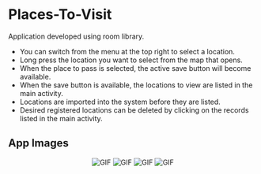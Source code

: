 # Places-To-Visit

Application developed using room library.<br>

* You can switch from the menu at the top right to select a location.<br>
* Long press the location you want to select from the map that opens.<br>
* When the place to pass is selected, the active save button will become available.<br>
* When the save button is available, the locations to view are listed in the main activity.<br>
* Locations are imported into the system before they are listed.<br>
* Desired registered locations can be deleted by clicking on the records listed in the main activity.<br>


App Images
--------------
<p align="center">

  <img src="https://user-images.githubusercontent.com/71982171/147374904-9dce98f9-cb91-4dd0-9d17-729ee31aa088.png" alt="GIF" />
  <img src="https://user-images.githubusercontent.com/71982171/147374901-2b4a02b7-3773-4281-a65b-9d8ac20eea3c.png" alt="GIF" />
  <img src="https://user-images.githubusercontent.com/71982171/147374903-b7c989ea-1599-4872-b438-65b56aded956.png" alt="GIF" />
  <img src="https://user-images.githubusercontent.com/71982171/147374905-453da16d-de89-4f95-b8cc-951f4434a72c.png" alt="GIF" />

</p>
